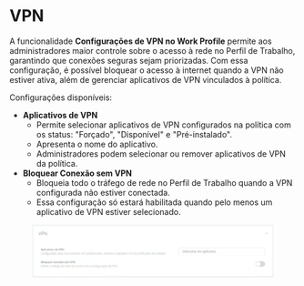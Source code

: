 # VPN

A funcionalidade **Configurações de VPN no Work Profile** permite aos administradores maior controle sobre o acesso à rede no Perfil de Trabalho, garantindo que conexões seguras sejam priorizadas. Com essa configuração, é possível bloquear o acesso à internet quando a VPN não estiver ativa, além de gerenciar aplicativos de VPN vinculados à política.

Configurações disponíveis:

* **Aplicativos de VPN**
  * Permite selecionar aplicativos de VPN configurados na política com os status: "Forçado", "Disponível" e "Pré-instalado".
  * Apresenta o nome do aplicativo.
  * Administradores podem selecionar ou remover aplicativos de VPN da política.
* **Bloquear Conexão sem VPN**
  * Bloqueia todo o tráfego de rede no Perfil de Trabalho quando a VPN configurada não estiver conectada.
  * Essa configuração só estará habilitada quando pelo menos um aplicativo de VPN estiver selecionado.

<figure><img src="../../../../../../.gitbook/assets/image (356) (1).png" alt=""><figcaption></figcaption></figure>
